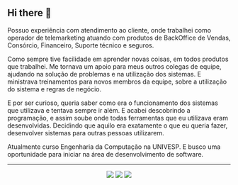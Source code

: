 ## Hi there 👋

Possuo experiência com atendimento ao cliente, onde trabalhei como operador de telemarketing atuando com produtos de BackOffice de Vendas, Consórcio, Financeiro, Suporte técnico e seguros.

Como sempre tive facilidade em aprender novas coisas, em todos produtos que trabalhei. Me tornava um apoio para meus outros colegas de equipe, ajudando na solução de problemas e na utilização dos sistemas. E ministrava treinamentos para novos membros da equipe, sobre a utilização do sistema e regras de negócio.

E por ser curioso, queria saber como era o funcionamento dos sistemas que utilizava e tentava sempre ir além. E acabei descobrindo a programação, e assim soube onde todas ferramentas que eu utilizava eram desenvolvidas. Decidindo que aquilo era exatamente o que eu queria fazer, desenvolver sistemas para outras pessoas utilizarem.

Atualmente curso Engenharia da Computação na UNIVESP. E busco uma oportunidade para iniciar na área de desenvolvimento de software.

---

<p align=center>
<a href="https://www.linkedin.com/in/brumotadev/"><img src="https://img.shields.io/badge/linkedin-%230077B5.svg?style=for-the-badge&logo=linkedin&logoColor=white"></a> <a href="https://www.linkedin.com/in/brumotadev/"><img src="https://img.shields.io/badge/Instagram-E4405F.svg?style=for-the-badge&logo=Instagram&logoColor=white"></a> <a href="https://www.linkedin.com/in/brumotadev/"><img src="https://img.shields.io/badge/WhatsApp-25D366.svg?style=for-the-badge&logo=WhatsApp&logoColor=white"></a>
</p>
